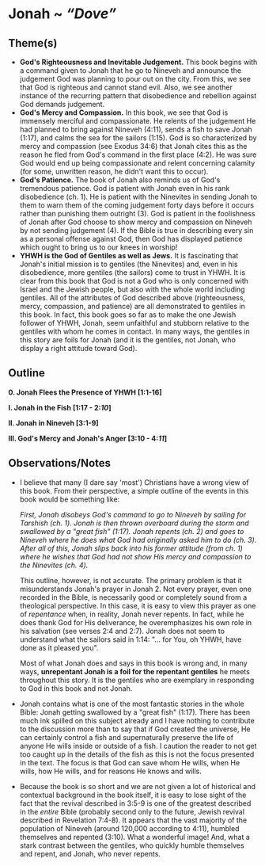# Jonah ~ *“Dove”*

## Theme(s)
- **God's Righteousness and Inevitable Judgement.**  This book begins with a command given to Jonah that he go to Nineveh and announce the judgement God was planning to pour out on the city. From this, we see that God is righteous and cannot stand evil. Also, we see another instance of the recurring pattern that disobedience and rebellion against God demands judgement.
- **God's Mercy and Compassion.**  In this book, we see that God is immensely merciful and compassionate. He relents of the judgement He had planned to bring against Nineveh (4:11), sends a fish to save Jonah (1:17), and calms the sea for the sailors (1:15). God is so characterized by mercy and compassion (see Exodus 34:6) that Jonah cites this as the reason he fled from God's command in the first place (4:2). He was sure God would end up being compassionate and relent concerning calamity (for some, unwritten reason, he didn't want this to occur).
- **God's Patience.**  The book of Jonah also reminds us of God's tremendous patience. God is patient with Jonah even in his rank disobedience (ch. 1). He is patient with the Ninevites in sending Jonah to them to warn them of the coming judgement forty days before it occurs rather than punishing them outright (3). God is patient in the foolishness of Jonah after God choose to show mercy and compassion on Nineveh by not sending judgement (4). If the Bible is true in describing every sin as a personal offense against God, then God has displayed patience which ought to bring us to our knees in worship!
- **YHWH is the God of Gentiles as well as Jews.**  It is fascinating that Jonah's initial mission is to gentiles (the Ninevites) and, even in his disobedience, more gentiles (the sailors) come to trust in YHWH. It is clear from this book that God is not a God who is only concerned with Israel and the Jewish people, but also with the whole world including gentiles. All of the attributes of God described above (righteousness, mercy, compassion, and patience) are all demonstrated to gentiles in this book. In fact, this book goes so far as to make the one Jewish follower of YHWH, Jonah, seem unfaithful and stubborn relative to the gentiles with whom he comes in contact. In many ways, the gentiles in this story are foils for Jonah (and it is the gentiles, not Jonah, who display a right attitude toward God).

## Outline
**0. Jonah Flees the Presence of YHWH  [1:1-16]**

**I. Jonah in the Fish  [1:17 - 2:*10*]**

**II. Jonah in Nineveh  [3:1-9]**

**III. God's Mercy and Jonah's Anger  [3:10 - 4:*11*]**

## Observations/Notes
  - I believe that many (I dare say 'most') Christians have a wrong view of this book. From their perspective, a simple outline of the events in this book would be something like: 
    
    *First, Jonah disobeys God's command to go to Nineveh by sailing for Tarshish (ch. 1). Jonah is then thrown overboard during the storm and swallowed by a "great fish" (1:17). Jonah repents (ch. 2) and goes to Nineveh where he does what God had originally asked him to do (ch. 3). After all of this, Jonah slips back into his former attitude (from ch. 1) where he wishes that God had not show His mercy and compassion to the Ninevites (ch. 4).*
    
    This outline, however, is not accurate. The primary problem is that it misunderstands Jonah's prayer in Jonah 2. Not every prayer, even one recorded in the Bible, is necessarily good or completely sound from a theological perspective. In this case, it is easy to view this prayer as one of *repentance* when, in reality, Jonah never repents. In fact, while he does thank God for His deliverance, he overemphasizes his own role in his salvation (see verses 2:4 and 2:7). Jonah does not seem to understand what the sailors said in 1:14: "... for You, oh YHWH, have done as it pleased you".

    Most of what Jonah does and says in this book is wrong and, in many ways, **unrepentant Jonah is a foil for the repentant gentiles** he meets throughout this story. It is the gentiles who are exemplary in responding to God in this book and not Jonah.
  - Jonah contains what is one of the most fantastic stories in the whole Bible: Jonah getting swallowed by a "great fish" (1:17). There has been much ink spilled on this subject already and I have nothing to contribute to the discussion more than to say that if God created the universe, He can certainly control a fish and supernaturally preserve the life of anyone He wills inside or outside of a fish. I caution the reader to not get too caught up in the details of the fish as this is not the focus presented in the text. The focus is that God can save whom He wills, when He wills, how He wills, and for reasons He knows and wills.
  - Because the book is so short and we are not given a lot of historical and contextual background in the book itself, it is easy to lose sight of the fact that the revival described in 3:5-9 is one of the greatest described in the *entire* Bible (probably second only to the future, Jewish revival described in Revelation 7:4-8). It appears that the vast majority of the population of Nineveh (around 120,000 according to 4:11), humbled themselves and repented (3:10). What a wonderful image! And, what a stark contrast between the gentiles, who quickly humble themselves and repent, and Jonah, who never repents.
